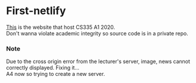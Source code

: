 # First-netlify
[This](https://keen-panini-16d119.netlify.app/) is the website that host CS335 A1 2020. 
<br> Don't wanna violate academic integrity so source code is in a private repo. 
### Note
Due to the cross origin error from the lecturer's server, image, news cannot correctly displayed. Fixing it...
<br> A4 now so trying to create a new server.
